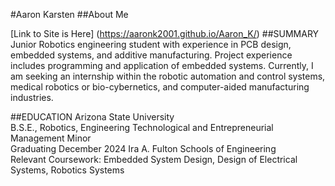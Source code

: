 #Aaron Karsten
##About Me

[Link to Site is Here] (https://aaronk2001.github.io/Aaron_K/)
##SUMMARY
Junior Robotics engineering student with experience in PCB design, embedded systems, and additive manufacturing. Project experience includes programming and application of embedded systems. 
Currently, I am seeking an internship within the robotic automation and control systems, medical robotics or bio-cybernetics, and computer-aided manufacturing industries. 

##EDUCATION
Arizona State University                                                                                                                                       
B.S.E., Robotics, Engineering Technological and Entrepreneurial Management Minor            
Graduating December 2024
Ira A. Fulton Schools of Engineering										
Relevant Coursework: Embedded System Design, Design of Electrical Systems, Robotics Systems

